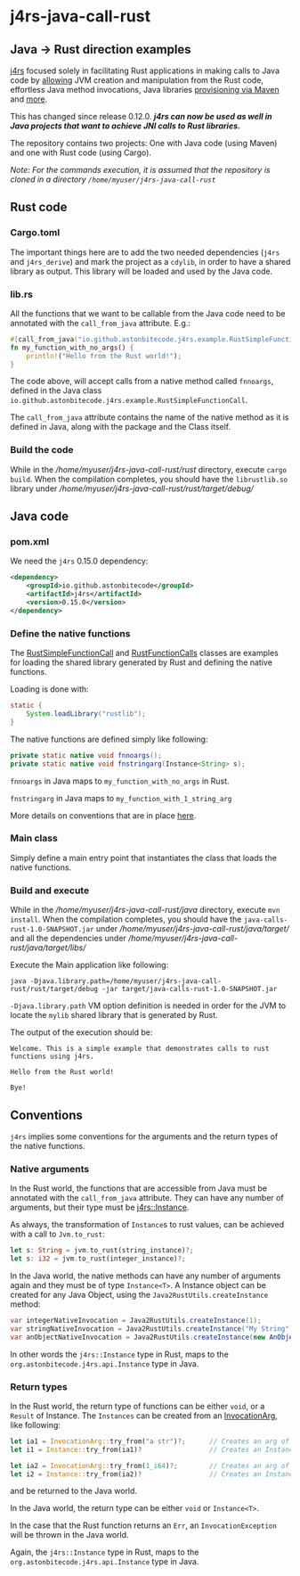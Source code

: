# j4rs-java-call-rust

## Java -> Rust direction examples

[j4rs](https://github.com/astonbitecode/j4rs) focused solely in facilitating Rust applications in making calls to Java code 
by [allowing](https://github.com/astonbitecode/j4rs#basics) 
JVM creation and manipulation from the Rust code, 
effortless Java method invocations,
Java libraries [provisioning via Maven](https://github.com/astonbitecode/j4rs#Using-Maven-artifacts) 
and [more](https://github.com/astonbitecode/j4rs#features).

This has changed since release 0.12.0. 
***j4rs can now be used as well in Java projects that want to achieve JNI calls to Rust libraries.***

The repository contains two projects: One with Java code (using Maven) and one with Rust code (using Cargo).

*Note: For the commands execution, it is assumed that the repository 
is cloned in a directory `/home/myuser/j4rs-java-call-rust`*

## Rust code

### Cargo.toml
The important things here are to add the two needed dependencies (`j4rs` and `j4rs_derive`) 
and mark the project as a `cdylib`, in order to have a shared library as output. 
This library will be loaded and used by the Java code.

### lib.rs
All the functions that we want to be callable from the Java code need to be annotated with the `call_from_java` attribute.
E.g.:

```rust
#[call_from_java("io.github.astonbitecode.j4rs.example.RustSimpleFunctionCall.fnnoargs")]
fn my_function_with_no_args() {
    println!("Hello from the Rust world!");
}
```

The code above, will accept calls from a native method called `fnnoargs`,
defined in the Java class `io.github.astonbitecode.j4rs.example.RustSimpleFunctionCall`.

The `call_from_java` attribute contains the name of the native method as it is defined in Java, along with the package and the Class itself.

### Build the code

While in the */home/myuser/j4rs-java-call-rust/rust* directory, execute `cargo build`. When the compilation completes, 
you should have the `librustlib.so` library under */home/myuser/j4rs-java-call-rust/rust/target/debug/*

## Java code

### pom.xml
We need the `j4rs` 0.15.0 dependency:

```xml
<dependency>
    <groupId>io.github.astonbitecode</groupId>
    <artifactId>j4rs</artifactId>
    <version>0.15.0</version>
</dependency>
```

### Define the native functions
The [RustSimpleFunctionCall](https://github.com/astonbitecode/j4rs-java-call-rust/blob/master/java/src/main/java/io/github/astonbitecode/j4rs/example/RustSimpleFunctionCall.java) 
and [RustFunctionCalls](https://github.com/astonbitecode/j4rs-java-call-rust/blob/master/java/src/main/java/io/github/astonbitecode/j4rs/example/RustFunctionCalls.java) classes 
are examples for loading the shared library generated by Rust and defining the native functions. 

Loading is done with:
```java
static {
    System.loadLibrary("rustlib");
}
```

The native functions are defined simply like following:
```java
private static native void fnnoargs();
private static native void fnstringarg(Instance<String> s);
```

`fnnoargs` in Java maps to `my_function_with_no_args` in Rust.

`fnstringarg` in Java maps to `my_function_with_1_string_arg`

More details on conventions that are in place [here](#Conventions).

### Main class
Simply define a main entry point that instantiates the class that loads the native functions.

### Build and execute
While in the */home/myuser/j4rs-java-call-rust/java* directory, execute `mvn install`. When the compilation completes, 
you should have the `java-calls-rust-1.0-SNAPSHOT.jar` under */home/myuser/j4rs-java-call-rust/java/target/* 
and all the dependencies under */home/myuser/j4rs-java-call-rust/java/target/libs/*

Execute the Main application like following:

```shell script
java -Djava.library.path=/home/myuser/j4rs-java-call-rust/rust/target/debug -jar target/java-calls-rust-1.0-SNAPSHOT.jar 
```

`-Djava.library.path` VM option definition is needed in order for the JVM to locate the `mylib` shared library that is generated by Rust.

The output of the execution should be:
```
Welcome. This is a simple example that demonstrates calls to rust functions using j4rs.

Hello from the Rust world!

Bye!
```

## Conventions

`j4rs` implies some conventions for the arguments and the return types of the native functions.

### Native arguments

In the Rust world, the functions that are accessible from Java must be annotated with the `call_from_java` attribute. 
They can have any number of arguments, but their type must be [j4rs::Instance](https://docs.rs/j4rs/0.12.0/j4rs/struct.Instance.html).

As always, the transformation of `Instance`s to rust values, 
can be achieved with a call to `Jvm.to_rust`:

```rust
let s: String = jvm.to_rust(string_instance)?;
let s: i32 = jvm.to_rust(integer_instance)?;
```

In the Java world, the native methods can have any number of arguments again 
and they must be of type `Instance<T>`. 
A Instance object can be created for any Java Object, 
using the `Java2RustUtils.createInstance` method:

```java
var integerNativeInvocation = Java2RustUtils.createInstance(1);
var stringNativeInvocation = Java2RustUtils.createInstance("My String");
var anObjectNativeInvocation = Java2RustUtils.createInstance(new AnObject());
```

In other words the `j4rs::Instance` type in Rust, 
maps to the `org.astonbitecode.j4rs.api.Instance` type in Java.

### Return types

In the Rust world, the return type of functions can be either `void`, or a `Result` of Instance. 
The `Instances` can be created from an [InvocationArg](https://docs.rs/j4rs/0.12.0/j4rs/enum.InvocationArg.html), 
like following:

```rust
let ia1 = InvocationArg::try_from("a str")?;      // Creates an arg of java.lang.String
let i1 = Instance::try_from(ia1)?				  // Creates an Instance for the ia1 InvocationArg

let ia2 = InvocationArg::try_from(1_i64)?;        // Creates an arg of java.lang.Long
let i2 = Instance::try_from(ia2)?				  // Creates an Instance for the ia1 InvocationArg
```
and be returned to the Java world.

In the Java world, the return type can be either `void` or `Instance<T>`.

In the case that the Rust function returns an `Err`, an `InvocationException` will be thrown in the Java world.

Again, the `j4rs::Instance` type in Rust, maps to the `org.astonbitecode.j4rs.api.Instance` type in Java.
